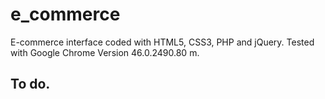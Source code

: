 # e_commerce
E-commerce interface coded with HTML5, CSS3, PHP and jQuery.
Tested with Google Chrome Version 46.0.2490.80 m.

## To do.
